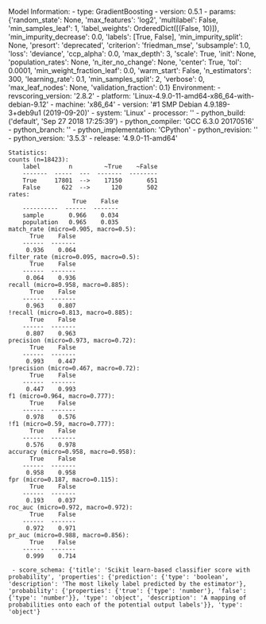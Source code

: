 Model Information:
	 - type: GradientBoosting
	 - version: 0.5.1
	 - params: {'random_state': None, 'max_features': 'log2', 'multilabel': False, 'min_samples_leaf': 1, 'label_weights': OrderedDict([(False, 10)]), 'min_impurity_decrease': 0.0, 'labels': [True, False], 'min_impurity_split': None, 'presort': 'deprecated', 'criterion': 'friedman_mse', 'subsample': 1.0, 'loss': 'deviance', 'ccp_alpha': 0.0, 'max_depth': 3, 'scale': True, 'init': None, 'population_rates': None, 'n_iter_no_change': None, 'center': True, 'tol': 0.0001, 'min_weight_fraction_leaf': 0.0, 'warm_start': False, 'n_estimators': 300, 'learning_rate': 0.1, 'min_samples_split': 2, 'verbose': 0, 'max_leaf_nodes': None, 'validation_fraction': 0.1}
	Environment:
	 - revscoring_version: '2.8.2'
	 - platform: 'Linux-4.9.0-11-amd64-x86_64-with-debian-9.12'
	 - machine: 'x86_64'
	 - version: '#1 SMP Debian 4.9.189-3+deb9u1 (2019-09-20)'
	 - system: 'Linux'
	 - processor: ''
	 - python_build: ('default', 'Sep 27 2018 17:25:39')
	 - python_compiler: 'GCC 6.3.0 20170516'
	 - python_branch: ''
	 - python_implementation: 'CPython'
	 - python_revision: ''
	 - python_version: '3.5.3'
	 - release: '4.9.0-11-amd64'
	
	Statistics:
	counts (n=18423):
		label        n         ~True    ~False
		-------  -----  ---  -------  --------
		True     17801  -->    17150       651
		False      622  -->      120       502
	rates:
		              True    False
		----------  ------  -------
		sample       0.966    0.034
		population   0.965    0.035
	match_rate (micro=0.905, macro=0.5):
		  True    False
		------  -------
		 0.936    0.064
	filter_rate (micro=0.095, macro=0.5):
		  True    False
		------  -------
		 0.064    0.936
	recall (micro=0.958, macro=0.885):
		  True    False
		------  -------
		 0.963    0.807
	!recall (micro=0.813, macro=0.885):
		  True    False
		------  -------
		 0.807    0.963
	precision (micro=0.973, macro=0.72):
		  True    False
		------  -------
		 0.993    0.447
	!precision (micro=0.467, macro=0.72):
		  True    False
		------  -------
		 0.447    0.993
	f1 (micro=0.964, macro=0.777):
		  True    False
		------  -------
		 0.978    0.576
	!f1 (micro=0.59, macro=0.777):
		  True    False
		------  -------
		 0.576    0.978
	accuracy (micro=0.958, macro=0.958):
		  True    False
		------  -------
		 0.958    0.958
	fpr (micro=0.187, macro=0.115):
		  True    False
		------  -------
		 0.193    0.037
	roc_auc (micro=0.972, macro=0.972):
		  True    False
		------  -------
		 0.972    0.971
	pr_auc (micro=0.988, macro=0.856):
		  True    False
		------  -------
		 0.999    0.714
	
	 - score_schema: {'title': 'Scikit learn-based classifier score with probability', 'properties': {'prediction': {'type': 'boolean', 'description': 'The most likely label predicted by the estimator'}, 'probability': {'properties': {'true': {'type': 'number'}, 'false': {'type': 'number'}}, 'type': 'object', 'description': 'A mapping of probabilities onto each of the potential output labels'}}, 'type': 'object'}


